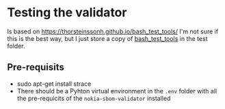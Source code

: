 # Testing the validator

Is based on https://thorsteinssonh.github.io/bash_test_tools/
I'm not sure if this is the best way, but I just store a copy of [bash_test_tools](https://raw.githubusercontent.com/thorsteinssonh/bash_test_tools/master/bash_test_tools) in the test folder.

## Pre-requisits

* sudo apt-get install strace
* There should be a Pyhton virtual environment in the `.env` folder with all the pre-requicits of the `nokia-sbom-validator` installed